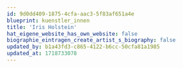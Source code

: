 ```yaml
---
id: 9d0dd409-1875-4cfa-aac3-5f83af651a4e
blueprint: kuenstler_innen
title: 'Iris Holstein'
hat_eigene_website_has_own_website: false
biographie_eintragen_create_artist_s_biography: false
updated_by: b1a43fd3-c865-4122-b6cc-50cfa81a1985
updated_at: 1718733078
---
```

